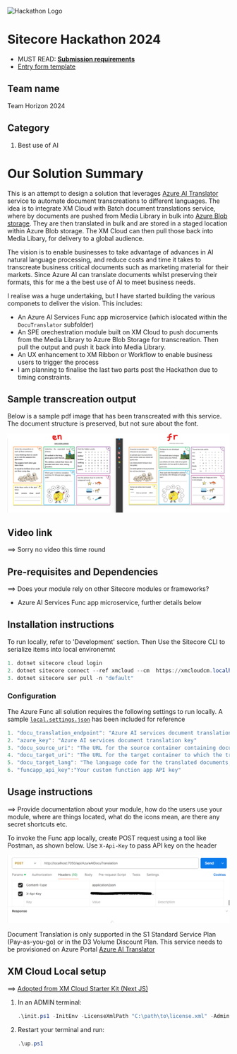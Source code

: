 ![Hackathon Logo](docs/images/hackathon.png?raw=true "Hackathon Logo")
# Sitecore Hackathon 2024

- MUST READ: **[Submission requirements](SUBMISSION_REQUIREMENTS.md)**
- [Entry form template](ENTRYFORM.md)
  
## Team name
Team Horizon 2024

## Category
1. Best use of AI

# Our Solution Summary

This is an attempt to design a solution that leverages [Azure AI Translator](https://learn.microsoft.com/en-us/azure/ai-services/translator/translator-overview) service to automate document transcreations to different languages. The idea is to integrate XM Cloud with Batch document translations service, where by documents are pushed from Media Library in bulk into [Azure Blob storage](https://azure.microsoft.com/en-us/products/storage/blobs/). They are then translated in bulk and are stored in a staged location within Azure Blob storage. The XM Cloud can then pull those back into Media Libary, for delivery to a global audience. 

The vision is to enable businesses to take advantage of advances in AI natural language processing, and reduce costs and time it takes to transcreate business critical documents such as marketing material for their markets. Since Azure AI can translate documents whilst preserving their formats, this for me a the best use of AI to meet business needs.

I realise was a huge undertaking, but I have started building the various componets to deliver the vision. This includes:
- An Azure AI Services Func app microservice (which islocated within the `DocuTranslator` subfolder)
- An SPE orechestration module built on XM Cloud to push documents from the Media Library to Azure Blob Storage for transcreation. Then pull the output and push it back into Media Library. 
- An UX enhancement to XM Ribbon or Workflow to enable business users to trigger the process
- I am planning to finalise the last two parts post the Hackathon due to timing constraints.

## Sample transcreation output

Below is a sample pdf image that has been transcreated with this service. The document structure is preserved, but not sure about the font.

![Sample transcreated pdf](docs/images/1-sample-document-transcreation.png)


## Video link
⟹ Sorry no video this time round


## Pre-requisites and Dependencies

⟹ Does your module rely on other Sitecore modules or frameworks?

- Azure AI Services Func app microservice, further details below


## Installation instructions
To run locally, refer to  'Development' section.
Then Use the Sitecore CLI to serialize items into local environemnt

 ```ps1
1. dotnet sitecore cloud login
2. dotnet sitecore connect --ref xmcloud --cm  https://xmcloudcm.localhost --allow-write true -n default
3. dotnet sitecore ser pull -n "default"
```


### Configuration
The Azure Func all solution requires the following settings to run locally. A sample [`local.settings.json`](src/DocuTranslator/TeamHorizon.DocuTranslator/local%20.settings-sample.json) has been included for reference
 ```ps1
1. "docu_translation_endpoint": "Azure AI services document translation endpoint, more details in Usage instructions below"
2. "azure_key": "Azure AI services document translation key"
3. "docu_source_uri": "The URL for the source container containing documents to be translated"
4. "docu_target_uri": "The URL for the target container to which the translated documents are written"
5. "docu_target_lang": "The language code for the translated documents, e.g., fr for French"
6. "funcapp_api_key":"Your custom function app API key"
 ```

## Usage instructions
⟹ Provide documentation about your module, how do the users use your module, where are things located, what do the icons mean, are there any secret shortcuts etc.

To invoke the Func app locally, create POST request using a tool like Postman, as shown below. Use `X-Api-Key` to pass API key on the header

![Invoke Func app locally](docs/images/funcapp-postman.png?raw=true "Sample post request")

Document Translation is only supported in the S1 Standard Service Plan (Pay-as-you-go) or in the D3 Volume Discount Plan. This service needs to be provisioned on Azure Portal
[Azure AI Translator](https://azure.microsoft.com/en-us/pricing/details/cognitive-services/translator)

## XM Cloud Local setup
⟹ [Adopted from XM Cloud Starter Kit (Next JS)](https://github.com/sitecorelabs/xmcloud-foundation-head-staging)


1. In an ADMIN terminal:

    ```ps1
    .\init.ps1 -InitEnv -LicenseXmlPath "C:\path\to\license.xml" -AdminPassword "DesiredAdminPassword"
    ```

2. Restart your terminal and run:

    ```ps1
    .\up.ps1
    ```
